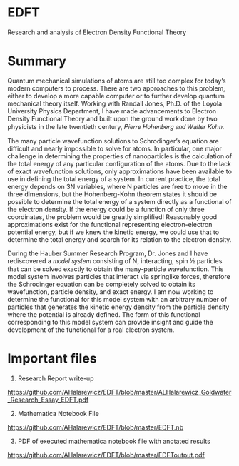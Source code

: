 # EDFT
Research and analysis of Electron Density Functional Theory


# Summary
Quantum mechanical simulations of atoms are still too complex for today’s modern
computers to process. There are two approaches to this problem, either to develop a more
capable computer or to further develop quantum mechanical theory itself. Working with Randall
Jones, Ph.D. of the Loyola University Physics Department, I have made advancements to
Electron Density Functional Theory and built upon the ground work done by two physicists in
the late twentieth century, 𝑃𝑖𝑒𝑟𝑟𝑒 𝐻𝑜ℎ𝑒𝑛𝑏𝑒𝑟𝑔 𝑎𝑛𝑑 𝑊𝑎𝑙𝑡𝑒𝑟 𝐾𝑜ℎ𝑛.


The many particle wavefunction solutions to Schrodinger’s equation are difficult and
nearly impossible to solve for atoms. In particular, one major challenge in determining the
properties of nanoparticles is the calculation of the total energy of any particular configuration of
the atoms. Due to the lack of exact wavefunction solutions, only approximations have been
available to use in defining the total energy of a system. In current practice, the total energy
depends on 3N variables, where N particles are free to move in the three dimensions, but the
Hohenberg-Kohn theorem states it should be possible to determine the total energy of a system
directly as a functional of the electron density. If the energy could be a function of only three
coordinates, the problem would be greatly simplified! Reasonably good approximations exist for
the functional representing electron-electron potential energy, but if we knew the kinetic energy,
we could use that to determine the total energy and search for its relation to the electron density.


During the Hauber Summer Research Program, Dr. Jones and I have rediscovered a
𝑚𝑜𝑑𝑒𝑙 𝑠𝑦𝑠𝑡𝑒𝑚 consisting of N, interacting, spin ½ particles that can be solved exactly to obtain
the many-particle wavefunction. This model system involves particles that interact via springlike forces, therefore the Schrodinger equation can be completely solved to obtain its
wavefunction, particle density, and exact energy. I am now working to determine the functional
for this model system with an arbitrary number of particles that generates the kinetic energy
density from the particle density where the potential is already defined. The form of this
functional corresponding to this model system can provide insight and guide the development of
the functional for a real electron system.


# Important files
1. Research Report write-up

https://github.com/AHalarewicz/EDFT/blob/master/ALHalarewicz_Goldwater_Research_Essay_EDFT.pdf


2. Mathematica Notebook File

https://github.com/AHalarewicz/EDFT/blob/master/EDFT.nb

3. PDF of executed mathematica notebook file with anotated results

https://github.com/AHalarewicz/EDFT/blob/master/EDFToutput.pdf
